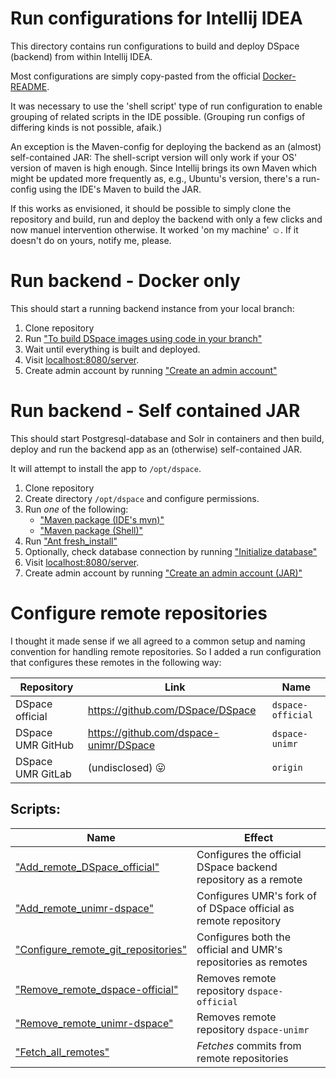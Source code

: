 # Run configurations for Intellij IDEA

This directory contains run configurations to build and deploy DSpace
(backend) from within Intellij IDEA.

Most configurations are simply copy-pasted from the official
[Docker-README](../dspace/src/main/docker-compose/README.md).

It was necessary to use the 'shell script' type of run configuration
to enable grouping of related scripts in the IDE possible.
(Grouping run configs of differing kinds is not possible, afaik.)

An exception is the Maven-config for deploying the backend as an (almost)
self-contained JAR: The shell-script version will only work if your
OS' version of maven is high enough.
Since Intellij brings its own Maven which might be updated more frequently as,
e.g., Ubuntu's version, there's a run-config using the IDE's Maven to build
the JAR.

If this works as envisioned, it should be possible to simply clone the
repository and build, run and deploy the backend with only a few clicks and
now manuel intervention otherwise. It worked 'on my machine' ☺. If it
doesn't do on yours, notify me, please.

# Run backend - Docker only

This should start a running backend instance from your local branch:

1. Clone repository
2. Run ["To build DSpace images using code in your branch"](./To%20build%20DSpace%20images%20using%20code%20in%20your%20branch.run.xml)
3. Wait until everything is built and deployed.
4. Visit [localhost:8080/server](localhost:8080/server).
5. Create admin account by
   running ["Create an admin account"](./Create%20an%20admin%20account.run.xml)

# Run backend - Self contained JAR

This should start Postgresql-database and Solr in containers and then build,
deploy and run the backend app as an (otherwise) self-contained JAR.

It will attempt to install the app to `/opt/dspace`.

1. Clone repository
2. Create directory `/opt/dspace` and configure permissions.
3. Run *one* of the following:
    - ["Maven package (IDE's mvn)"](./Maven%20package%20(IDE's%20mvn).run.xml)
    - ["Maven package (Shell)"](./Maven%20package%20(Shell).run.xml)
4. Run ["Ant fresh_install"](./Ant%20fresh_install.run.xml)
5. Optionally, check database connection by running
   ["Initialize database"](./Initialize%20database.run.xml)
6. Visit [localhost:8080/server](localhost:8080/server).
7. Create admin account by
   running ["Create an admin account (JAR)"](./Create%20an%20admin%20account%20(JAR).run.xml)

# Configure remote repositories

I thought it made sense if we all agreed to a common setup and naming convention
for handling remote repositories.
So I added a run configuration that configures these remotes in the following
way:

| Repository        | Link                                   | Name              |
|-------------------|----------------------------------------|-------------------|
| DSpace official   | https://github.com/DSpace/DSpace       | `dspace-official` |
| DSpace UMR GitHub | https://github.com/dspace-unimr/DSpace | `dspace-unimr`    |
| DSpace UMR GitLab | (undisclosed) 😛                       | `origin`          |

## Scripts:

| Name                                                                               | Effect                                                           |
|------------------------------------------------------------------------------------|------------------------------------------------------------------|
| ["Add_remote_DSpace_official"](./Add_remote_DSpace_official.run.xml)               | Configures the official DSpace backend repository as a remote    | 
| ["Add_remote_unimr-dspace"](./Add_remote_unimr-dspace.run.xml)                     | Configures UMR's fork of of DSpace official as remote repository |
| ["Configure_remote_git_repositories"](./Configure_remote_git_repositories.run.xml) | Configures both the official and UMR's repositories as remotes   |
| ["Remove_remote_dspace-official"](Remove_remote_dspace-official.run.xml)           | Removes remote repository `dspace-official`                      |
| ["Remove_remote_unimr-dspace"](Remove_remote_unimr-dspace.run.xml)                 | Removes remote repository `dspace-unimr`                         |
| ["Fetch_all_remotes"](./Fetch_all_remotes.run.xml)                                 | *Fetches* commits from remote repositories                       |
